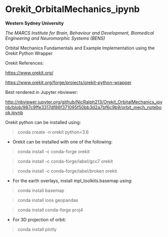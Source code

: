 # Orekit_OrbitalMechanics_ipynb

**Western Sydney University** 

*The MARCS Institute for Brain, Behaviour and Development, Biomedical Engineering and Neuromorphic Systems (BENS)* 

Orbital Mechanics Fundamentals and Example Implementation using the Orekit Python Wrapper 


Orekit References:

https://www.orekit.org/

https://www.orekit.org/forge/projects/orekit-python-wrapper



Best rendered in Jupyter nbviewer:

http://nbviewer.jupyter.org/github/NicRalph213/Orekit_OrbitalMechanics_ipynb/blob/987c9ffe3317df86f371095f50bb3d2a7bf6c9b9/orbit_mech_notebook.ipynb







Orekit python can be installed using:


>conda create -n orekit python=3.6


 - Orekit can be installed with one of the following:

>conda install -c conda-forge orekit

>conda install -c conda-forge/label/gcc7 orekit

>conda install -c conda-forge/label/broken orekit 


 - For the earth overlays, install mpl_toolkits.basemap using:

>conda install basemap 

>conda install ioos geopandas 

>conda install conda-forge proj4


 - For 3D projection of orbit:

>conda install plotly


